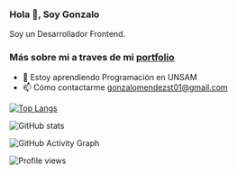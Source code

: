 ### Hola 👋, Soy Gonzalo
Soy un Desarrollador Frontend.

### Más sobre mi a traves de mi [portfolio](https://gonzalomendezstefano.vercel.app)
- 🌱 Estoy aprendiendo 
  Programación en UNSAM 
- 📫 Cómo contactarme
  gonzalomendezst01@gmail.com 


[![Top Langs](https://github-readme-stats.vercel.app/api/top-langs/?username=gonzaliski)](https://github.com/anuraghazra/github-readme-stats)

![GitHub stats](https://github-readme-stats.vercel.app/api?username=gonzaliski&show_icons=true)  

![GitHub Activity Graph](https://activity-graph.herokuapp.com/graph?username=gonzaliski)  

![Profile views](https://gpvc.arturio.dev/gonzaliski)  
